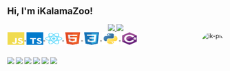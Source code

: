 ## Hi, I'm iKalamaZoo!

<div align="center">
  <a href="https://github.com/iKalamaZoo">
  <img height="180em" src="https://github-readme-stats.vercel.app/api?username=iKalamaZoo&show_icons=true&theme=default&include_all_commits=true&count_private=true"/>
  <img height="180em" src="https://github-readme-stats.vercel.app/api/top-langs/?username=iKalamaZoo&layout=compact&langs_count=7&theme=default"/>
</div>
  <div style="display: inline_block">
   <img align="center" alt="ik-Js" height="30" width="40" src="https://raw.githubusercontent.com/devicons/devicon/master/icons/javascript/javascript-plain.svg">
   <img align="center" alt="ik-Ts" height="30" width="40" src="https://raw.githubusercontent.com/devicons/devicon/master/icons/typescript/typescript-plain.svg">
   <img align="center" alt="ik-React" height="30" width="40" src="https://raw.githubusercontent.com/devicons/devicon/master/icons/react/react-original.svg">
   <img align="center" alt="ik-HTML" height="30" width="40" src="https://raw.githubusercontent.com/devicons/devicon/master/icons/html5/html5-original.svg">
   <img align="center" alt="ik-CSS" height="30" width="40" src="https://raw.githubusercontent.com/devicons/devicon/master/icons/css3/css3-original.svg">
   <img align="center" alt="ik-Python" height="30" width="40" src="https://raw.githubusercontent.com/devicons/devicon/master/icons/python/python-original.svg">
   <img align="center" alt="ik-Csharp" height="30" width="40" src="https://raw.githubusercontent.com/devicons/devicon/master/icons/csharp/csharp-original.svg">
   <img align="right" alt="ik-pic" height="150" style="border-radius:50px;" src="https://avatars.githubusercontent.com/u/71232872?v=4?width=676&height=676">
</div>
  
 ##
 
<div> 
  <a href="https://www.youtube.com/channel/UCTRUSiEDONbAl-BALM67VnQ" target="_blank"><img src="https://img.shields.io/badge/YouTube-FF0000?style=for-the-badge&logo=youtube&logoColor=white" target="_blank"></a>
  <a href="https://instagram.com/iKalamaZoo_" target="_blank"><img src="https://img.shields.io/badge/-Instagram-%23E4405F?style=for-the-badge&logo=instagram&logoColor=white" target="_blank"></a>
 	<a href="https://www.twitch.tv/ikalamazoo" target="_blank"><img src="https://img.shields.io/badge/Twitch-9146FF?style=for-the-badge&logo=twitch&logoColor=white" target="_blank"></a>
  <a href="https://discord.gg/iKalamaZoo#9526" target="_blank"><img src="https://img.shields.io/badge/Discord-7289DA?style=for-the-badge&logo=discord&logoColor=white" target="_blank"></a> 
  <a href="mailto:ikalamazoo@outlook.com"><img src="https://img.shields.io/badge/Microsoft_Outlook-0078D4?style=for-the-badge&logo=microsoft-outlook&logoColor=white" target="_blank"></a>
  <a href="https://www.linkedin.com/in/ikalamazoo" target="_blank"><img src="https://img.shields.io/badge/-LinkedIn-%230077B5?style=for-the-badge&logo=linkedin&logoColor=white" target="_blank"></a>
 
</div>
